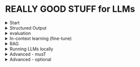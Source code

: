 # REALLY GOOD STUFF for LLMs

<details>
<summary>Start</summary>
    
⚫ [Langchain playlist - fast](https://www.youtube.com/playlist?list=PL4HikwTaYE0GEs7lvlYJQcvKhq0QZGRVn)

⚫ [Langchain - master class](https://youtu.be/yF9kGESAi3M?si=RI84A5D4pwFY-Em2)

</details>

<details>
<summary>Structured Output</summary>
    
⚫ [w Pydantic](https://youtu.be/UVn2NroKQCw?si=fJArCi6DxE6bY5FR)

⚫ [Optional: JSONformer](https://youtu.be/hpMCvfIIM_A?si=cZuYfZk7Y87Ww4Qm)

</details>
    
<details>
<summary>evaluation</summary>
    
⚫ [Deep dive evaluation](https://www.youtube.com/watch?v=iQl03pQlYWY&list=PLkm_s7m1D-JjHBuIGOJQTnAlLNRM-0Dh0&index=1)

⚫ [QA evaluation](https://youtu.be/8qRGP2hhnSc?si=1WmJK8Ii2bA-zZXG)

⚫ [Langsmith](https://youtu.be/tFXm5ijih98?si=Q7iqiMHChrOmmL4t)

</details>

<details>
<summary>In-context learning (fine-tune)</summary>

⚫ [Llama3.2 + Ollama](https://youtu.be/YZW3pkIR-YE?si=1YkCskOoy5LsU-n4)
    
⚫ [Llama3](https://youtu.be/aQmoog_s8HE?si=H1VpwBKhfZ5o90qt)
    
⚫ [BERT](https://www.youtube.com/watch?v=9he4XKqqzvE)

    
</details>

<details>
<summary>RAG </summary>

⚫ [All about RAG (must see)](https://youtu.be/sVcwVQRHIc8?si=HECDoO64-eSOB_pK)

⚫ [Multimodal RAG + Langchain + GPT4V](https://youtu.be/-77EvEjuZJY?si=s7QBP70iN8UWPhS0)

    
</details>

<details>
<summary>Running LLMs locally </summary>

⚫ [LM studio basic](https://youtu.be/yBI1nPep72Q?si=xgwqcz-r_Qp6IBpF)  ++ [Python integration](https://youtu.be/IgcBuXFE6QE?si=GIEnnKt1Q0MMslrz) --> recommended for beginners

⚫ [Ollama basics](https://youtu.be/Ox8hhpgrUi0?si=k0dPfpGnEi8qlDxc) ++ [Python integration](https://youtu.be/d0o89z134CQ?si=yfy0Q7bitfCtn88q) --> Recommended for iterative runs

</details>


<details>
<summary>Advanced - musT </summary>

⚫ [Using Huggingface Transformer library  ](https://youtu.be/ntz160EnWIc?si=ipYAciAhtjDcWfXr) 

⚫ [Groq API](https://youtu.be/S53BanCP14c?si=6hOoVjc21F7UOZff)

</details>

<details>
<summary>Advanced - optional </summary>
    
⚫ [RAG + Ollama + n8n](https://youtu.be/2orxyu8c7Ek?si=9OLoMWv005L_6vYf)
    
⚫ [Langflow (UI for creating RAG)](https://youtu.be/rz40ukZ3krQ?si=1AXvhuiIcpPuMDKC)

⚫ [Local LLMs in minutes](https://youtu.be/V_0dNE-H2gw?si=JbhTXZwsNAFVycz) 

</details>
